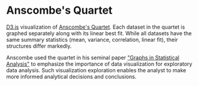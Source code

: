 Anscombe's Quartet
==================

<a href="http://www.d3js.org" target="_blank">D3.js</a> visualization of <a href="http://en.wikipedia.org/wiki/Anscombe's_quartet" target="_blank">Anscombe's Quartet</a>. Each dataset in the quartet is graphed separately along with its linear best fit. While all datasets have the same summary statistics (mean, variance, correlation, linear fit), their structures differ markedly. 

Anscombe used the quartet in his seminal paper <a href="http://www.jstor.org/stable/2682899" target="_blank">"Graphs in Statistical Analysis"</a> to emphasize the importance of data visualization for exploratory data analysis. Such visualization exploration enables the analyst to make more informed analytical decisions and conclusions.